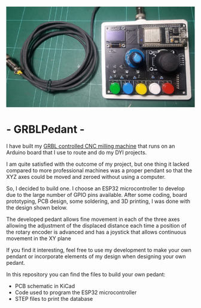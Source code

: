 ![GRBLPedant](doc/cncpendant.jpg?raw=true)
# - GRBLPedant - 

I have built my [GRBL controlled CNC milling machine](https://github.com/JorgeMaker/LlopisCNC) that runs on an Arduino board that I use to route and do my DYI projects.

I am quite satisfied with the outcome of my project, but one thing it lacked compared to more professional machines was a proper pendant so that the XYZ axes could be moved and zeroed without using a computer.

So, I decided to build one. I choose an ESP32 microcontroller to develop due to the large number of GPIO pins available. After some coding, board prototyping, PCB design, some soldering, and 3D printing, I was done with the design shown below.

The developed pedant allows fine movement in each of the three axes allowing the adjustment of the displaced distance each time a position of the rotary encoder is advanced and has a joystick that allows continuous movement in the XY plane

If you find it interesting, feel free to use my development to make your own pendant or incorporate elements of my design when designing your own pedant.

In this repository you can find the files to build your own pedant:

- PCB schematic in KiCad
- Code used to program the ESP32 microcontroller
- STEP files to print the database
